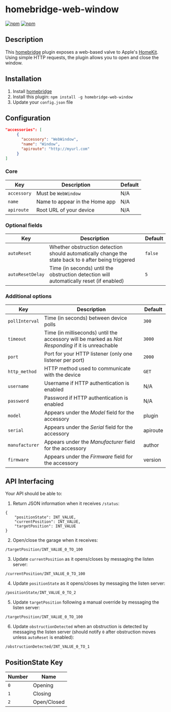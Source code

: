 # homebridge-web-window

[![npm](https://img.shields.io/npm/v/homebridge-web-window.svg)](https://www.npmjs.com/package/homebridge-web-window) [![npm](https://img.shields.io/npm/dt/homebridge-web-window.svg)](https://www.npmjs.com/package/homebridge-web-window)

## Description

This [homebridge](https://github.com/nfarina/homebridge) plugin exposes a web-based valve to Apple's [HomeKit](http://www.apple.com/ios/home/). Using simple HTTP requests, the plugin allows you to open and close the window.

## Installation

1. Install [homebridge](https://github.com/nfarina/homebridge#installation-details)
2. Install this plugin: `npm install -g homebridge-web-window`
3. Update your `config.json` file

## Configuration

```json
"accessories": [
     {
       "accessory": "WebWindow",
       "name": "Window",
       "apiroute": "http://myurl.com"
     }
]
```

### Core
| Key | Description | Default |
| --- | --- | --- |
| `accessory` | Must be `WebWindow` | N/A |
| `name` | Name to appear in the Home app | N/A |
| `apiroute` | Root URL of your device | N/A |

### Optional fields
| Key | Description | Default |
| --- | --- | --- |
| `autoReset` | Whether obstruction detection should automatically change the state back to `0` after being triggered | `false` |
| `autoResetDelay` | Time (in seconds) until the obstruction detection will automatically reset (if enabled) | `5` |

### Additional options
| Key | Description | Default |
| --- | --- | --- |
| `pollInterval` | Time (in seconds) between device polls | `300` |
| `timeout` | Time (in milliseconds) until the accessory will be marked as _Not Responding_ if it is unreachable | `3000` |
| `port` | Port for your HTTP listener (only one listener per port) | `2000` |
| `http_method` | HTTP method used to communicate with the device | `GET` |
| `username` | Username if HTTP authentication is enabled | N/A |
| `password` | Password if HTTP authentication is enabled | N/A |
| `model` | Appears under the _Model_ field for the accessory | plugin |
| `serial` | Appears under the _Serial_ field for the accessory | apiroute |
| `manufacturer` | Appears under the _Manufacturer_ field for the accessory | author |
| `firmware` | Appears under the _Firmware_ field for the accessory | version |

## API Interfacing

Your API should be able to:

1. Return JSON information when it receives `/status`:
```
{
    "positionState": INT_VALUE,
    "currentPosition": INT_VALUE,
    "targetPosition": INT_VALUE
}
```

2. Open/close the garage when it receives:
```
/targetPosition/INT_VALUE_0_TO_100
```

3. Update `currentPosition` as it opens/closes by messaging the listen server:
```
/currentPosition/INT_VALUE_0_TO_100
```

4. Update `positionState` as it opens/closes by messaging the listen server:
```
/positionState/INT_VALUE_0_TO_2
```

5. Update `targetPosition` following a manual override by messaging the listen server:
```
/targetPosition/INT_VALUE_0_TO_100
```

6. Update `obstructionDetected` when an obstruction is detected by messaging the listen server (should notify `0` after obstruction moves unless `autoReset` is enabled):
```
/obstructionDetected/INT_VALUE_0_TO_1
```

## PositionState Key

| Number | Name |
| --- | --- |
| `0` | Opening |
| `1` | Closing |
| `2` | Open/Closed |
